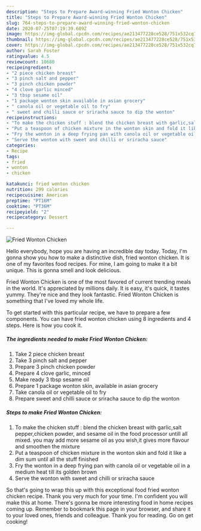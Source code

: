 ```yaml
---
description: "Steps to Prepare Award-winning Fried Wonton Chicken"
title: "Steps to Prepare Award-winning Fried Wonton Chicken"
slug: 764-steps-to-prepare-award-winning-fried-wonton-chicken
date: 2020-07-25T07:19:39.609Z
image: https://img-global.cpcdn.com/recipes/ae213477228ce528/751x532cq70/fried-wonton-chicken-recipe-main-photo.jpg
thumbnail: https://img-global.cpcdn.com/recipes/ae213477228ce528/751x532cq70/fried-wonton-chicken-recipe-main-photo.jpg
cover: https://img-global.cpcdn.com/recipes/ae213477228ce528/751x532cq70/fried-wonton-chicken-recipe-main-photo.jpg
author: Sarah Foster
ratingvalue: 4.5
reviewcount: 10680
recipeingredient:
- "2 piece chicken breast"
- "3 pinch salt and pepper"
- "3 pinch chicken powder"
- "4 clove garlic minced"
- "3 tbsp sesame oil"
- "1 package wonton skin available in asian grocery"
- " canola oil or vegetable oil to fry"
- " sweet and chilli sauce or sriracha sauce to dip the wonton"
recipeinstructions:
- "To make the chicken stuff : blend the chicken breast with garlic,salt pepper,chicken powder, and sesame oil in the food processor untill all mixed. you may add more sesame oil as you wish,it gives more flavour and smoothen the mixture"
- "Put a teaspoon of chicken mixture in the wonton skin and fold it like a dim sum until all the stuff finished"
- "Fry the wonton in a deep frying pan with canola oil or vegetable oil in a medium heat till its golden brown"
- "Serve the wonton with sweet and chilli or sriracha sauce"
categories:
- Recipe
tags:
- fried
- wonton
- chicken

katakunci: fried wonton chicken 
nutrition: 299 calories
recipecuisine: American
preptime: "PT16M"
cooktime: "PT36M"
recipeyield: "2"
recipecategory: Dessert

---
```



![Fried Wonton Chicken](https://img-global.cpcdn.com/recipes/ae213477228ce528/751x532cq70/fried-wonton-chicken-recipe-main-photo.jpg)

Hello everybody, hope you are having an incredible day today. Today, I'm gonna show you how to make a distinctive dish, fried wonton chicken. It is one of my favorites food recipes. For mine, I am going to make it a bit unique. This is gonna smell and look delicious.



Fried Wonton Chicken is one of the most favored of current trending meals in the world. It's appreciated by millions daily. It is easy, it's quick, it tastes yummy. They're nice and they look fantastic. Fried Wonton Chicken is something that I've loved my whole life.


To get started with this particular recipe, we have to prepare a few components. You can have fried wonton chicken using 8 ingredients and 4 steps. Here is how you cook it.

<!--inarticleads1-->

##### The ingredients needed to make Fried Wonton Chicken:

1. Take 2 piece chicken breast
1. Take 3 pinch salt and pepper
1. Prepare 3 pinch chicken powder
1. Prepare 4 clove garlic, minced
1. Make ready 3 tbsp sesame oil
1. Prepare 1 package wonton skin, available in asian grocery
1. Take  canola oil or vegetable oil to fry
1. Prepare  sweet and chilli sauce or sriracha sauce to dip the wonton




<!--inarticleads2-->

##### Steps to make Fried Wonton Chicken:

1. To make the chicken stuff : blend the chicken breast with garlic,salt pepper,chicken powder, and sesame oil in the food processor untill all mixed. you may add more sesame oil as you wish,it gives more flavour and smoothen the mixture
1. Put a teaspoon of chicken mixture in the wonton skin and fold it like a dim sum until all the stuff finished
1. Fry the wonton in a deep frying pan with canola oil or vegetable oil in a medium heat till its golden brown
1. Serve the wonton with sweet and chilli or sriracha sauce




So that's going to wrap this up with this exceptional food fried wonton chicken recipe. Thank you very much for your time. I'm confident you will make this at home. There's gonna be more interesting food in home recipes coming up. Remember to bookmark this page in your browser, and share it to your loved ones, friends and colleague. Thank you for reading. Go on get cooking!
